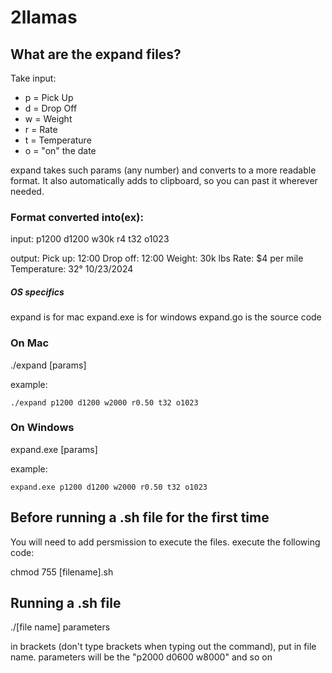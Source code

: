 # 2llamas

## What are the expand files?
Take input:
* p = Pick Up
* d = Drop Off
* w = Weight
* r = Rate
* t = Temperature
* o = "on" the date

expand takes such params (any number) and converts to a more readable
format. It also automatically adds to clipboard, so you can past it 
wherever needed.

### Format converted into(ex):
input: p1200 d1200 w30k r4 t32 o1023

output:
Pick up: 12:00
Drop off: 12:00
Weight: 30k lbs
Rate: $4 per mile
Temperature: 32°
10/23/2024


##### OS specifics
expand is for mac
expand.exe is for windows
expand.go is the source code

### On Mac
./expand [params]

example:
```
./expand p1200 d1200 w2000 r0.50 t32 o1023
```
### On Windows
expand.exe [params]

example:
```
expand.exe p1200 d1200 w2000 r0.50 t32 o1023
```

## Before running a .sh file for the first time
You will need to add persmission to execute the files. execute the
following code:

chmod 755 [filename].sh
## Running a .sh file

./[file name] parameters

in brackets (don't type brackets when typing out the command), put in
file name. parameters will be the "p2000 d0600 w8000" and so on
